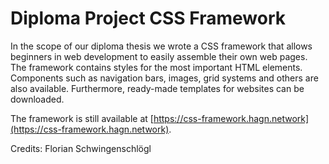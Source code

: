 # Diploma Project CSS Framework

In the scope of our diploma thesis we wrote a CSS framework that allows beginners in web development to easily assemble their own web pages. The framework contains styles for the most important HTML elements. Components such as navigation bars, images, grid systems and others are also available. Furthermore, ready-made templates for websites can be downloaded.

The framework is still available at [https://css-framework.hagn.network](https://css-framework.hagn.network).

Credits: Florian Schwingenschlögl

